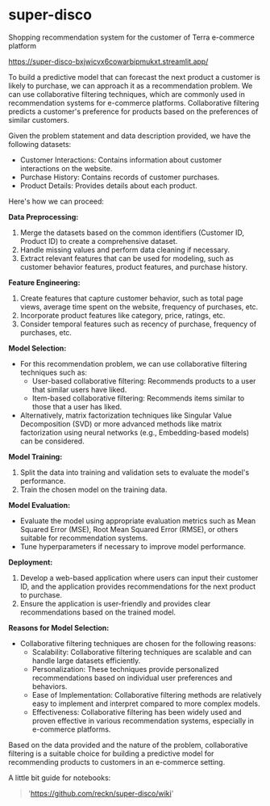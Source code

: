 # super-disco
Shopping recommendation system for the customer of Terra e-commerce platform

https://super-disco-bxjwicvx6cowarbipmukxt.streamlit.app/

To build a predictive model that can forecast the next product a customer is likely to purchase, we can approach it as a recommendation problem. We can use collaborative filtering techniques, which are commonly used in recommendation systems for e-commerce platforms. Collaborative filtering predicts a customer's preference for products based on the preferences of similar customers.

Given the problem statement and data description provided, we have the following datasets:

- Customer Interactions: Contains information about customer interactions on the website.
- Purchase History: Contains records of customer purchases.
- Product Details: Provides details about each product.

Here's how we can proceed:

**Data Preprocessing:**

1. Merge the datasets based on the common identifiers (Customer ID, Product ID) to create a comprehensive dataset.
2. Handle missing values and perform data cleaning if necessary.
3. Extract relevant features that can be used for modeling, such as customer behavior features, product features, and purchase history.

**Feature Engineering:**

1. Create features that capture customer behavior, such as total page views, average time spent on the website, frequency of purchases, etc.
2. Incorporate product features like category, price, ratings, etc.
3. Consider temporal features such as recency of purchase, frequency of purchases, etc.

**Model Selection:**

- For this recommendation problem, we can use collaborative filtering techniques such as:
  - User-based collaborative filtering: Recommends products to a user that similar users have liked.
  - Item-based collaborative filtering: Recommends items similar to those that a user has liked.
- Alternatively, matrix factorization techniques like Singular Value Decomposition (SVD) or more advanced methods like matrix factorization using neural networks (e.g., Embedding-based models) can be considered.

**Model Training:**

1. Split the data into training and validation sets to evaluate the model's performance.
2. Train the chosen model on the training data.

**Model Evaluation:**

- Evaluate the model using appropriate evaluation metrics such as Mean Squared Error (MSE), Root Mean Squared Error (RMSE), or others suitable for recommendation systems.
- Tune hyperparameters if necessary to improve model performance.

**Deployment:**

1. Develop a web-based application where users can input their customer ID, and the application provides recommendations for the next product to purchase.
2. Ensure the application is user-friendly and provides clear recommendations based on the trained model.

**Reasons for Model Selection:**

- Collaborative filtering techniques are chosen for the following reasons:
  - Scalability: Collaborative filtering techniques are scalable and can handle large datasets efficiently.
  - Personalization: These techniques provide personalized recommendations based on individual user preferences and behaviors.
  - Ease of Implementation: Collaborative filtering methods are relatively easy to implement and interpret compared to more complex models.
  - Effectiveness: Collaborative filtering has been widely used and proven effective in various recommendation systems, especially in e-commerce platforms.

Based on the data provided and the nature of the problem, collaborative filtering is a suitable choice for building a predictive model for recommending products to customers in an e-commerce setting.

A little bit guide for notebooks:
> 'https://github.com/reckn/super-disco/wiki'
